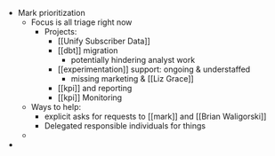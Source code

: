 - Mark prioritization
	- Focus is all triage right now
		- Projects:
			- [[Unify Subscriber Data]]
			- [[dbt]] migration
				- potentially hindering analyst work
			- [[experimentation]] support: ongoing & understaffed
				- missing marketing & [[Liz Grace]]
			- [[kpi]] and reporting
			- [[kpi]] Monitoring
	- Ways to help:
		- explicit asks for requests to [[mark]] and [[Brian Waligorski]]
		- Delegated responsible individuals for things
	-
-